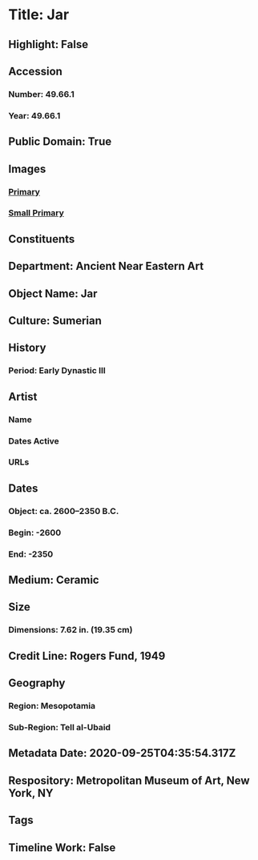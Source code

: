 # Title: Jar
## Highlight: False
## Accession
### Number: 49.66.1
### Year: 49.66.1
## Public Domain: True
## Images
### [Primary](https://images.metmuseum.org/CRDImages/an/original/ME49_66_1.jpg)
### [Small Primary](https://images.metmuseum.org/CRDImages/an/web-large/ME49_66_1.jpg)
## Constituents
## Department: Ancient Near Eastern Art
## Object Name: Jar
## Culture: Sumerian
## History
### Period: Early Dynastic III
## Artist
### Name
### Dates Active
### URLs
## Dates
### Object: ca. 2600–2350 B.C.
### Begin: -2600
### End: -2350
## Medium: Ceramic
## Size
### Dimensions: 7.62 in. (19.35 cm)
## Credit Line: Rogers Fund, 1949
## Geography
### Region: Mesopotamia
### Sub-Region: Tell al-Ubaid
## Metadata Date: 2020-09-25T04:35:54.317Z
## Respository: Metropolitan Museum of Art, New York, NY
## Tags
## Timeline Work: False